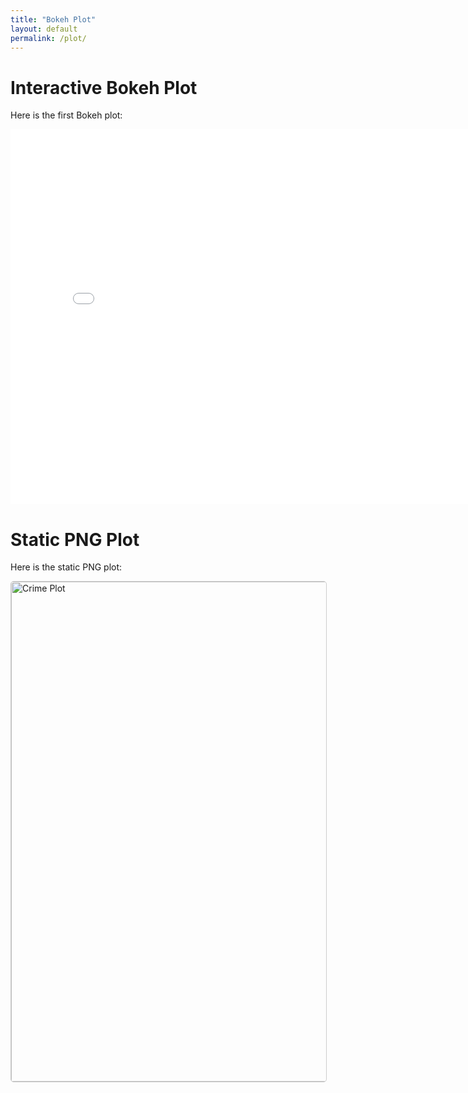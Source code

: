 ```yaml
---
title: "Bokeh Plot"
layout: default
permalink: /plot/
---
```


# Interactive Bokeh Plot 

Here is the first Bokeh plot:

<iframe src="/assets/bokeh_plot_monthly.html" width="800" height="600" frameborder="0"></iframe>

# Static PNG Plot

Here is the static PNG plot:

<img src="/assets/focus_crime_overyears.png" alt="Crime Plot" width="800" style="border:1px solid #ccc; border-radius:5px;">
